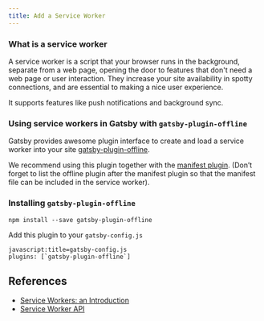 ```yaml
---
title: Add a Service Worker
---
```


### What is a service worker

A service worker is a script that your browser runs in the background, separate from a web page, opening the door to features that don't need a web page or user interaction. They increase your site availability in spotty connections, and are essential to making a nice user experience.

It supports features like push notifications and background sync.

### Using service workers in Gatsby with `gatsby-plugin-offline`

Gatsby provides awesome plugin interface to create and load a service worker into your site [gatsby-plugin-offline](https://www.npmjs.com/package/gatsby-plugin-offline).

We recommend using this plugin together with the [manifest plugin](https://www.npmjs.com/package/gatsby-plugin-manifest). (Don’t forget to list the offline plugin after the manifest plugin so that the manifest file can be included in the service worker).

### Installing `gatsby-plugin-offline`

`npm install --save gatsby-plugin-offline`

Add this plugin to your `gatsby-config.js`

    javascript:title=gatsby-config.js
    plugins: [`gatsby-plugin-offline`]

## References

- [Service Workers: an Introduction](https://developers.google.com/web/fundamentals/primers/service-workers/)
- [Service Worker API](https://developer.mozilla.org/en-US/docs/Web/API/Service_Worker_API)